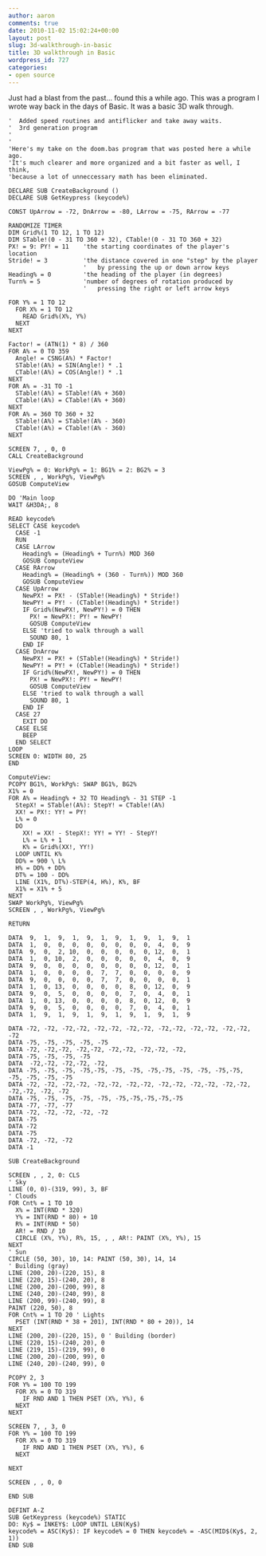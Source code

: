 ```yaml
---
author: aaron
comments: true
date: 2010-11-02 15:02:24+00:00
layout: post
slug: 3d-walkthrough-in-basic
title: 3D walkthrough in Basic
wordpress_id: 727
categories:
- open source
---
```


Just had a blast from the past... found this a while ago.  This was a program I wrote way back in the days of Basic.  It was a basic 3D walk through.


    
    
    '  Added speed routines and antiflicker and take away waits.
    '  3rd generation program
    '
    '
    'Here's my take on the doom.bas program that was posted here a while ago.
    'It's much clearer and more organized and a bit faster as well, I think,
    'because a lot of unneccessary math has been eliminated.
    
    DECLARE SUB CreateBackground ()
    DECLARE SUB GetKeypress (keycode%)
    
    CONST UpArrow = -72, DnArrow = -80, LArrow = -75, RArrow = -77
    
    RANDOMIZE TIMER
    DIM Grid%(1 TO 12, 1 TO 12)
    DIM STable!(0 - 31 TO 360 + 32), CTable!(0 - 31 TO 360 + 32)
    PX! = 9: PY! = 11    'the starting coordinates of the player's location
    Stride! = 3          'the distance covered in one "step" by the player
                         '   by pressing the up or down arrow keys
    Heading% = 0         'the heading of the player (in degrees)
    Turn% = 5            'number of degrees of rotation produced by
                         '   pressing the right or left arrow keys
    
    FOR Y% = 1 TO 12
      FOR X% = 1 TO 12
        READ Grid%(X%, Y%)
      NEXT
    NEXT
    
    Factor! = (ATN(1) * 8) / 360
    FOR A% = 0 TO 359
      Angle! = CSNG(A%) * Factor!
      STable!(A%) = SIN(Angle!) * .1
      CTable!(A%) = COS(Angle!) * .1
    NEXT
    FOR A% = -31 TO -1
      STable!(A%) = STable!(A% + 360)
      CTable!(A%) = CTable!(A% + 360)
    NEXT
    FOR A% = 360 TO 360 + 32
      STable!(A%) = STable!(A% - 360)
      CTable!(A%) = CTable!(A% - 360)
    NEXT
    
    SCREEN 7, , 0, 0
    CALL CreateBackground
    
    ViewPg% = 0: WorkPg% = 1: BG1% = 2: BG2% = 3
    SCREEN , , WorkPg%, ViewPg%
    GOSUB ComputeView
    
    DO 'Main loop
    WAIT &H3DA;, 8
    
    READ keycode%
    SELECT CASE keycode%
      CASE -1
      RUN
      CASE LArrow
        Heading% = (Heading% + Turn%) MOD 360
        GOSUB ComputeView
      CASE RArrow
        Heading% = (Heading% + (360 - Turn%)) MOD 360
        GOSUB ComputeView
      CASE UpArrow
        NewPX! = PX! - (STable!(Heading%) * Stride!)
        NewPY! = PY! - (CTable!(Heading%) * Stride!)
        IF Grid%(NewPX!, NewPY!) = 0 THEN
          PX! = NewPX!: PY! = NewPY!
          GOSUB ComputeView
        ELSE 'tried to walk through a wall
          SOUND 80, 1
        END IF
      CASE DnArrow
        NewPX! = PX! + (STable!(Heading%) * Stride!)
        NewPY! = PY! + (CTable!(Heading%) * Stride!)
        IF Grid%(NewPX!, NewPY!) = 0 THEN
          PX! = NewPX!: PY! = NewPY!
          GOSUB ComputeView
        ELSE 'tried to walk through a wall
          SOUND 80, 1
        END IF
      CASE 27
        EXIT DO
      CASE ELSE
        BEEP
      END SELECT
    LOOP
    SCREEN 0: WIDTH 80, 25
    END
    
    ComputeView:
    PCOPY BG1%, WorkPg%: SWAP BG1%, BG2%
    X1% = 0
    FOR A% = Heading% + 32 TO Heading% - 31 STEP -1
      StepX! = STable!(A%): StepY! = CTable!(A%)
      XX! = PX!: YY! = PY!
      L% = 0
      DO
        XX! = XX! - StepX!: YY! = YY! - StepY!
        L% = L% + 1
        K% = Grid%(XX!, YY!)
      LOOP UNTIL K%
      DD% = 900 \ L%
      H% = DD% + DD%
      DT% = 100 - DD%
      LINE (X1%, DT%)-STEP(4, H%), K%, BF
      X1% = X1% + 5
    NEXT
    SWAP WorkPg%, ViewPg%
    SCREEN , , WorkPg%, ViewPg%
    
    RETURN
    
    DATA  9,  1,  9,  1,  9,  1,  9,  1,  9,  1,  9,  1
    DATA  1,  0,  0,  0,  0,  0,  0,  0,  0,  4,  0,  9
    DATA  9,  0,  2, 10,  0,  0,  0,  0,  0, 12,  0,  1
    DATA  1,  0, 10,  2,  0,  0,  0,  0,  0,  4,  0,  9
    DATA  9,  0,  0,  0,  0,  0,  0,  0,  0, 12,  0,  1
    DATA  1,  0,  0,  0,  0,  7,  7,  0,  0,  0,  0,  9
    DATA  9,  0,  0,  0,  0,  7,  7,  0,  0,  0,  0,  1
    DATA  1,  0, 13,  0,  0,  0,  0,  8,  0, 12,  0,  9
    DATA  9,  0,  5,  0,  0,  0,  0,  7,  0,  4,  0,  1
    DATA  1,  0, 13,  0,  0,  0,  0,  8,  0, 12,  0,  9
    DATA  9,  0,  5,  0,  0,  0,  0,  7,  0,  4,  0,  1
    DATA  1,  9,  1,  9,  1,  9,  1,  9,  1,  9,  1,  9
    
    DATA -72, -72, -72,-72, -72,-72, -72,-72, -72,-72, -72,-72, -72,-72, -72
    DATA -75, -75, -75, -75, -75
    DATA -72, -72,-72, -72,-72, -72,-72, -72,-72, -72,
    DATA -75, -75, -75, -75
    DATA  -72,-72, -72,-72, -72,
    DATA -75, -75, -75, -75,-75, -75, -75, -75,-75, -75, -75, -75,-75, -75, -75, -75, -75
    DATA -72, -72, -72,-72, -72,-72, -72,-72, -72,-72, -72,-72, -72,-72, -72,-72, -72, -72
    DATA -75, -75, -75, -75, -75, -75,-75,-75,-75,-75
    DATA -77, -77, -77
    DATA -72, -72, -72, -72, -72
    DATA -75
    DATA -72
    DATA -75
    DATA -72, -72, -72
    DATA -1
    
    SUB CreateBackground
    
    SCREEN , , 2, 0: CLS
    ' Sky
    LINE (0, 0)-(319, 99), 3, BF
    ' Clouds
    FOR Cnt% = 1 TO 10
      X% = INT(RND * 320)
      Y% = INT(RND * 80) + 10
      R% = INT(RND * 50)
      AR! = RND / 10
      CIRCLE (X%, Y%), R%, 15, , , AR!: PAINT (X%, Y%), 15
    NEXT
    ' Sun
    CIRCLE (50, 30), 10, 14: PAINT (50, 30), 14, 14
    ' Building (gray)
    LINE (200, 20)-(220, 15), 8
    LINE (220, 15)-(240, 20), 8
    LINE (200, 20)-(200, 99), 8
    LINE (240, 20)-(240, 99), 8
    LINE (200, 99)-(240, 99), 8
    PAINT (220, 50), 8
    FOR Cnt% = 1 TO 20 ' Lights
      PSET (INT(RND * 38 + 201), INT(RND * 80 + 20)), 14
    NEXT
    LINE (200, 20)-(220, 15), 0 ' Building (border)
    LINE (220, 15)-(240, 20), 0
    LINE (219, 15)-(219, 99), 0
    LINE (200, 20)-(200, 99), 0
    LINE (240, 20)-(240, 99), 0
    
    PCOPY 2, 3
    FOR Y% = 100 TO 199
      FOR X% = 0 TO 319
        IF RND AND 1 THEN PSET (X%, Y%), 6
      NEXT
    NEXT
    
    SCREEN 7, , 3, 0
    FOR Y% = 100 TO 199
      FOR X% = 0 TO 319
        IF RND AND 1 THEN PSET (X%, Y%), 6
      NEXT
    
    NEXT
    
    SCREEN , , 0, 0
    
    END SUB
    
    DEFINT A-Z
    SUB GetKeypress (keycode%) STATIC
    DO: Ky$ = INKEY$: LOOP UNTIL LEN(Ky$)
    keycode% = ASC(Ky$): IF keycode% = 0 THEN keycode% = -ASC(MID$(Ky$, 2, 1))
    END SUB
    
    
